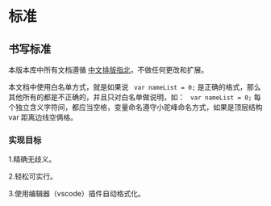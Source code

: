 # 标准

## 书写标准

本版本库中所有文档遵循 [中文排版指北](https://github.com/mzlogin/chinese-copywriting-guidelines)，不做任何更改和扩展。

本文档中使用白名单方式，就是如果说 ``  var nameList = 0; `` 是正确的格式，那么其他所有的都是不正确的，并且只对白名单做说明，如： ``  var nameList = 0; `` 每个独立含义字符间，都应当空格，变量命名遵守小驼峰命名方式，如果是顶层结构 var 距离边线空俩格。

### 实现目标

1.精确无歧义。

2.轻松可实行。

3.使用编辑器（vscode）插件自动格式化。

